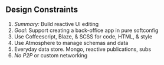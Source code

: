 ## Design Constraints

1. *Summary:* Build reactive UI editing
1. *Goal:* Support creating a back-office app in pure softconfig
1. Use Coffeescript, Blaze, & SCSS for code, HTML, & style
1. Use Atmosphere to manage schemas and data
1. Everyday data store. Mongo, reactive publications, subs
1. *No P2P* or custom networking
